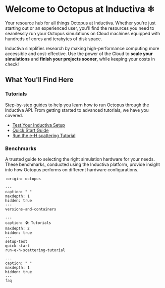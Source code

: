 # Welcome to Octopus at Inductiva ⚛️
Your resource hub for all things Octopus at Inductiva. Whether you're just starting out or an experienced user, you'll find the resources you need to seamlessly run your Octopus simulations on Cloud machines equipped with hundreds of cores and terabytes of disk space.

Inductiva simplifies research by making high-performance computing more accessible and cost-effective. Use the power of the Cloud to **scale your simulations** and **finish your projects sooner**, while keeping your costs in check! 

## What You'll Find Here

### Tutorials
Step-by-step guides to help you learn how to run Octopus through the Inductiva API. From getting started to advanced tutorials, we have you covered.

- [Test Your Inductiva Setup](setup-test)
- [Quick Start Guide](quick-start)
- [Run the e-H scattering Tutorial](run-e-h-scattering-tutorial)

### Benchmarks
A trusted guide to selecting the right simulation hardware for your needs. These benchmarks, conducted using the Inductiva platform, provide insight into how Octopus performs on different hardware configurations.

```{banner}
:origin: octopus
```

```{toctree}
---
caption: " "
maxdepth: 1
hidden: true
---
versions-and-containers
```

```{toctree}
---
caption: 🛠️ Tutorials
maxdepth: 2
hidden: true
---
setup-test
quick-start
run-e-h-scattering-tutorial
```

```{toctree}
---
caption: " "
maxdepth: 1
hidden: true
---
faq
```

